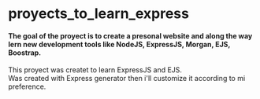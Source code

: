 # proyects_to_learn_express
<h4>The goal of the proyect is to create a presonal website and along the way lern new development tools like NodeJS, ExpressJS, Morgan, EJS, Boostrap.</h4>
<p>This proyect was createt to learn ExpressJS and EJS.<br>
Was created with Express generator then i'll customize it according to mi preference.</p>
